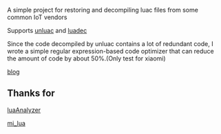 A simple project for restoring and decompiling luac files from some common IoT vendors

Supports [unluac](https://sourceforge.net/projects/unluac/) and [luadec](https://github.com/viruscamp/luadec)

Since the code decompiled by unluac contains a lot of redundant code, I wrote a simple regular expression-based code optimizer that can reduce the amount of code by about 50%.(Only test for xiaomi)

[blog](https://ixout.github.io/posts/15971/)



## Thanks for

[luaAnalyzer](https://github.com/no1rr/luaAnalyzer)

[mi_lua](https://github.com/zh-explorer/mi_lua/)

